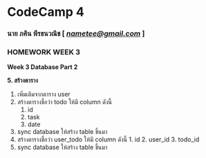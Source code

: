 # CodeCamp 4

### นาย ภคิน พีรธนวณิช  [ *nametee@gmail.com* ]
### HOMEWORK WEEK 3
**Week 3 Database Part 2** 
 
**5.  สร้างตาราง** 
1.  เพิ่มเติมจากตาราง user 
2.  สร้างตารางชื่อว่า todo ให้มี column ดังนี้ 
	1.  id 
	2.  task 
	3.  date 
3.  sync database ให้สร้าง table ขึ้นมา 
4.  สร้างตารางชื่อว่า user_todo ให้มี column ดังนี้ 
		1.  id
		2.  user_id 
		3.  todo_id 
5.  sync database ให้สร้าง table ขึ้นมา